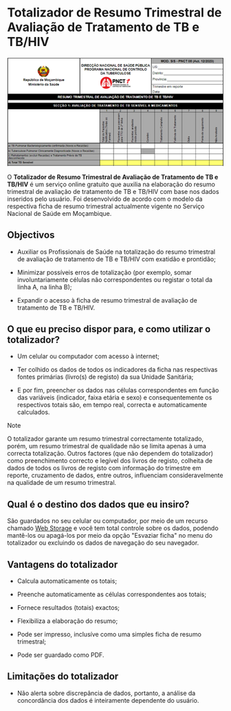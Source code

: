 # Totalizador de Resumo Trimestral de Avaliação de Tratamento de TB e TB/HIV

![Trecho do Totalizador de Resumo Trimestral de Avaliação de Tratamento de TB e TB/HIV](imagens/totalizador-de-resumo-trimestral-de-avaliacao-de-tto-de-tb-e-tb-hiv.png)

O **Totalizador de Resumo Trimestral de Avaliação de Tratamento de TB e TB/HIV** é um serviço online gratuito que auxilia na elaboração do resumo trimestral de avaliação de tratamento de TB e TB/HIV com base nos dados inseridos pelo usuário. Foi desenvolvido de acordo com o modelo da respectiva ficha de resumo trimestral actualmente vigente no Serviço Nacional de Saúde em Moçambique.


## Objectivos

* Auxiliar os Profissionais de Saúde na totalização do resumo trimestral de avaliação de tratamento de TB e TB/HIV com exatidão e prontidão;

* Minimizar possíveis erros de totalização (por exemplo, somar involuntariamente células não correspondentes ou registar o total da linha A, na linha B);

* Expandir o acesso à ficha de resumo trimestral de avaliação de tratamento de TB e TB/HIV.


## O que eu preciso dispor para, e como utilizar o totalizador?

* Um celular ou computador com acesso à internet;

* Ter colhido os dados de todos os indicadores da ficha nas respectivas fontes primárias (livro(s) de registo) da sua Unidade Sanitária;

* E por fim, preencher os dados nas células correspondentes em função das variáveis (indicador, faixa etária e sexo) e consequentemente os respectivos totais são, em tempo real, correcta e automaticamente calculados.


>[!NOTE]
>
> O totalizador garante um resumo trimestral correctamente totalizado, porém, um resumo trimestral de qualidade não se limita apenas à uma correcta totalização. Outros factores (que não dependem do totalizador) como preenchimento correcto e legível dos livros de registo, colheita de dados de todos os livros de registo com informação do trimestre em reporte, cruzamento de dados, entre outros, influenciam consideravelmente na qualidade de um resumo trimestral.


## Qual é o destino dos dados que eu insiro?

São guardados no seu celular ou computador, por meio de um recurso chamado [Web Storage](https://developer.mozilla.org/pt-BR/docs/Web/API/Web_Storage_API) e você tem total controle sobre os dados, podendo mantê-los ou apagá-los por meio da opção "Esvaziar ficha" no menu do totalizador ou excluindo os dados de navegação do seu navegador.


## Vantagens do totalizador

* Calcula automaticamente os totais;

* Preenche automaticamente as células correspondentes aos totais;

* Fornece resultados (totais) exactos;

* Flexibiliza a elaboração do resumo;

* Pode ser impresso, inclusíve como uma simples ficha de resumo trimestral;

* Pode ser guardado como PDF.


## Limitações do totalizador

* Não alerta sobre discrepância de dados, portanto, a análise da concordância dos dados é inteiramente dependente do usuário.
